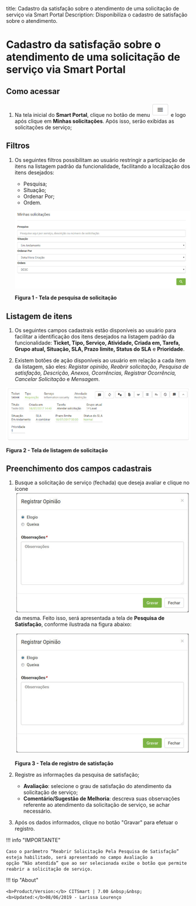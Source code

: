title:  Cadastro da satisfação sobre o atendimento de uma solicitação de serviço via Smart Portal
Description: Disponibiliza o cadastro de satisfação sobre o atendimento. 
# Cadastro da satisfação sobre o atendimento de uma solicitação de serviço via Smart Portal

Como acessar
---------------

1. Na tela inicial do **Smart Portal**, clique no botão de menu ![simbolo](images/simb-meno.white.jpg) e logo após clique em **Minhas
solicitações**. Após isso, serão exibidas as solicitações de serviço;

Filtros
----------

1. Os seguintes filtros possibilitam ao usuário restringir a participação de itens na listagem padrão da funcionalidade, facilitando a
localização dos itens desejados:

    - Pesquisa;
    - Situação;
    - Ordenar Por;
    - Ordem.
    
    ![Pesquisa](images/satis.img1.jpg)
    
    **Figura 1 - Tela de pesquisa de solicitação**
    
Listagem de itens
---------------------

1. Os seguintes campos cadastrais estão disponíveis ao usuário para facilitar a identificação dos itens desejados na listagem padrão 
da funcionalidade: **Ticket, Tipo, Serviço, Atividade, Criada em, Tarefa, Grupo atual, Situação, SLA, Prazo limite, Status do SLA** e
**Prioridade**.

2. Existem botões de ação disponíveis ao usuário em relação a cada item da listagem, são eles: *Registar opinião, Reabrir solicitação,
Pesquisa de satisfação, Descrição, Anexos, Ocorrências, Registrar Ocorrência, Cancelar Solicitação* e *Mensagem*.

![Listagem](images/satis.img2.jpg)

**Figura 2 - Tela de listagem de solicitação**

Preenchimento dos campos cadastrais
--------------------------------------

1. Busque a solicitação de serviço (fechada) que deseja avaliar e clique no ícone ![simbolo](images/satis.img3.jpg) da mesma. Feito
isso, será apresentada a tela de **Pesquisa de Satisfação**, conforme ilustrada na figura abaixo:

    ![Registro](images/satis.img3.jpg)
    
    **Figura 3 - Tela de registro de satisfação**
    
2. Registre as informações da pesquisa de satisfação;

    - **Avaliação**: selecione o grau de satisfação do atendimento da solicitação de serviço;
    - **Comentário/Sugestão de Melhoria**: descreva suas observações referente ao atendimento da solicitação de serviço, se achar 
    necessário.
    
3. Após os dados informados, clique no botão "Gravar" para efetuar o registro.

!!! info "IMPORTANTE"

    Caso o parâmetro “Reabrir Solicitação Pela Pesquisa de Satisfação” esteja habilitado, será apresentado no campo Avaliação a 
    opção “Não atendida” que ao ser selecionada exibe o botão que permite reabrir a solicitação de serviço.
    
!!! tip "About"

    <b>Product/Version:</b> CITSmart | 7.00 &nbsp;&nbsp;
    <b>Updated:</b>08/06/2019 - Larissa Lourenço

